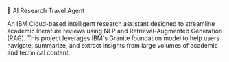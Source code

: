 🧠 AI Research Travel Agent

An IBM Cloud-based intelligent research assistant designed to streamline academic literature reviews using NLP and Retrieval-Augmented Generation (RAG). This project leverages IBM's Granite foundation model to help users navigate, summarize, and extract insights from large volumes of academic and technical content.
